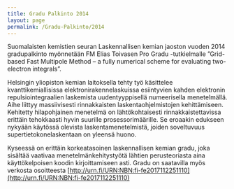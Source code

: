 ```yaml
---
title: Gradu Palkinto 2014
layout: page
permalink: /Gradu-Palkinto/2014
---
```


Suomalaisten kemistien seuran Laskennallisen kemian jaoston vuoden 2014 gradupalkinto myönnetään FM Elias Toivasen Pro Gradu -tutkielmalle ”Grid-based Fast Multipole Method – a fully numerical scheme for evaluating two-electron integrals”.

Helsingin yliopiston kemian laitoksella tehty työ käsittelee kvanttikemiallisissa elektronirakennelaskuissa esiintyvien kahden elektronin repulsiointegraalien laskemista uudentyyppisellä numeerisella menetelmällä. Aihe liittyy massiivisesti rinnakkaisten laskentaohjelmistojen kehittämiseen. Kehitetty hilapohjainen menetelmä on lähtökohtaisesti rinnakkaistettavissa erittäin tehokkaasti hyvin suurille prosessorimäärille. Se eroaakin edukseen nykyään käytössä olevista laskentamenetelmistä, joiden soveltuvuus supertietokonelaskentaan on yleensä huono.

Kyseessä on erittäin korkeatasoinen laskennallisen kemian gradu, joka sisältää vaativaa menetelmänkehitystyötä lähtien perusteoriasta aina käyttökelpoisen koodin kirjoittamiseen asti.
Gradu on saatavilla myös verkosta osoitteesta [http://urn.fi/URN:NBN:fi-fe2017112251110](http://urn.fi/URN:NBN:fi-fe2017112251110)
